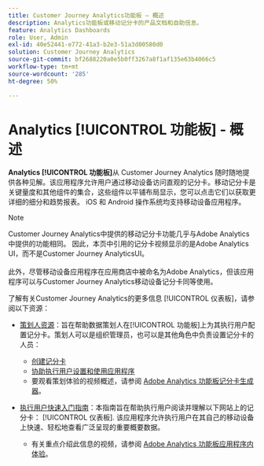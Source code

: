 ```yaml
---
title: Customer Journey Analytics功能板 — 概述
description: Analytics功能板或移动记分卡的产品文档和自助信息。
feature: Analytics Dashboards
role: User, Admin
exl-id: 40e52441-e772-41a3-b2e3-51a3d00580d0
solution: Customer Journey Analytics
source-git-commit: bf2688220a0e5b0ff3267a8f1af135e63b4066c5
workflow-type: tm+mt
source-wordcount: '285'
ht-degree: 50%

---
```


# Analytics [!UICONTROL 功能板] - 概述

**Analytics [!UICONTROL 功能板]**&#x200B;从 Customer Journey Analytics 随时随地提供各种见解。该应用程序允许用户通过移动设备访问直观的记分卡。移动记分卡是关键量度和其他组件的集合，这些组件以平铺布局显示，您可以点击它们以获取更详细的细分和趋势报表。 iOS 和 Android 操作系统均支持移动设备应用程序。

>[!NOTE]
>
>Customer Journey Analytics中提供的移动记分卡功能几乎与Adobe Analytics中提供的功能相同。 因此，本页中引用的记分卡视频显示的是Adobe Analytics UI，而不是Customer Journey AnalyticsUI。 <br/><br/>此外，尽管移动设备应用程序在应用商店中被命名为Adobe Analytics，但该应用程序可以与Customer Journey Analytics移动设备记分卡同等使用。

了解有关Customer Journey Analytics的更多信息 [!UICONTROL 仪表板]，请参阅以下资源：

* [策划人资源](/help/mobile-app/curator.md)：旨在帮助数据策划人在[!UICONTROL 功能板]上为其执行用户配置记分卡。策划人可以是组织管理员，也可以是其他角色中负责设置记分卡的人员：

   * [创建记分卡](/help/mobile-app/create-scorecard.md)
   * [协助执行用户设置和使用应用程序](/help/mobile-app/set-up-execs.md)
   * 要观看策划体验的视频概述，请参阅 [Adobe Analytics 功能板记分卡生成器](https://experienceleague.adobe.com/docs/analytics-learn/tutorials/additional-tools/analytics-dashboards/adobe-analytics-dashboards-scorecard-builder.html?lang=zh-Hans)。


* [执行用户快速入门指南](/help/mobile-app/executive.md)：本指南旨在帮助执行用户阅读并理解以下网站上的记分卡： [!UICONTROL 仪表板]. 该应用程序允许执行用户在其自己的移动设备上快速、轻松地查看广泛呈现的重要概要数据。

   * 有关重点介绍此信息的视频，请参阅 [Adobe Analytics 功能板应用程序内体验](https://experienceleague.adobe.com/docs/analytics-learn/tutorials/additional-tools/analytics-dashboards/adobe-analytics-dashboards-in-app-experience.html?lang=zh-Hans)。

